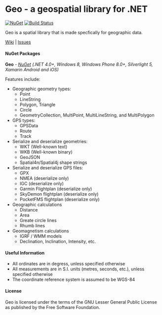 # Geo - a geospatial library for .NET

[![NuGet](https://img.shields.io/nuget/dt/Geo.svg)]()
[![Build Status](https://travis-ci.org/sibartlett/Geo.svg?branch=master)](https://travis-ci.org/sibartlett/Geo)

Geo is a spatial library that is made specfically for geographic data.

[Wiki](https://github.com/sibartlett/Geo/wiki) | [Issues](https://github.com/sibartlett/Geo/issues)

#### NuGet Packages

__Geo__ - _[NuGet](https://nuget.org/packages/Geo) (.NET 4.0+, Windows 8, Windows Phone 8.0+, Silverlight 5, Xamarin Android and iOS)_

Features include:
* Geographic geometry types:
	* Point
	* LineString
	* Polygon, Triangle
	* Circle
	* GeometryCollection, MultiPoint, MultiLineString, and MultiPolygon
* GPS types:
	* GPSData
	* Route
	* Track
* Serialize and deserialize geometries:
	* WKT (Well-known text)
	* WKB (Well-known binary)
	* GeoJSON
	* Spatial4n/Spatial4j shape strings
* Serialize and deserialize GPS files:
	* GPX
	* NMEA (deserialize only)
	* IGC (deserialize only)
	* Garmin Flightplan (deserialize only)
	* SkyDemon flightplan (deserialize only)
	* PocketFMS flightplan (deserialize only)
* Geographic calculations
	* Distance
	* Area
	* Greate circle lines
	* Rhumb lines
* Geomagnetism calculations
	* IGRF / WMM models
	* Declination, Inclination, Intensity, etc.

#### Useful Information

* All ordinates are in degress, unless specified otherwise
* All measurements are in S.I. units (metres, seconds, etc.), unless specified otherwise
* The coordinate reference system is assumed to be WGS-84

#### License

Geo is licensed under the terms of the GNU Lesser General Public License as published by the Free Software Foundation.
